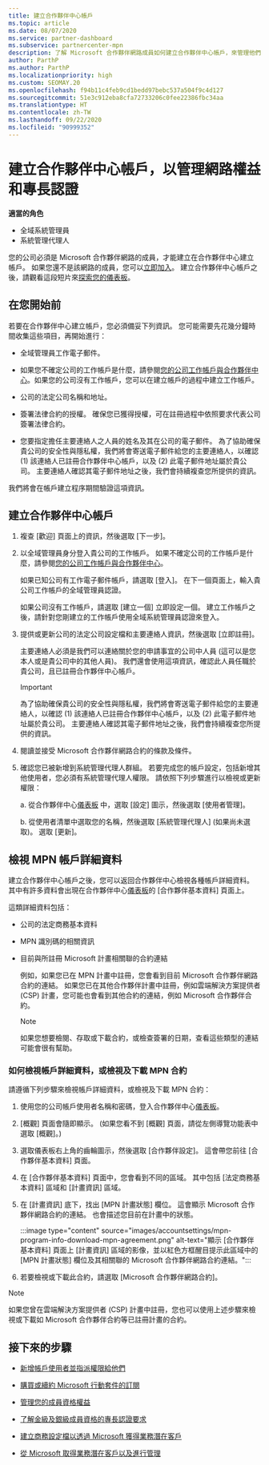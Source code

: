 ```yaml
---
title: 建立合作夥伴中心帳戶
ms.topic: article
ms.date: 08/07/2020
ms.service: partner-dashboard
ms.subservice: partnercenter-mpn
description: 了解 Microsoft 合作夥伴網路成員如何建立合作夥伴中心帳戶，來管理他們的網路權益和專長認證。
author: ParthP
ms.author: ParthP
ms.localizationpriority: high
ms.custom: SEOMAY.20
ms.openlocfilehash: f94b11c4feb9cd1bedd97bebc537a504f9c4d127
ms.sourcegitcommit: 51e3c912eba8cfa72733206c0fee22386fbc34aa
ms.translationtype: HT
ms.contentlocale: zh-TW
ms.lasthandoff: 09/22/2020
ms.locfileid: "90999352"
---
```

# <a name="create-a-partner-center-account-to-manage-network-benefits-and-competencies"></a>建立合作夥伴中心帳戶，以管理網路權益和專長認證

**適當的角色**

- 全域系統管理員
- 系統管理代理人

您的公司必須是 Microsoft 合作夥伴網路的成員，才能建立在合作夥伴中心建立帳戶。 如果您還不是該網路的成員，您可以[立即加入](https://partner.microsoft.com/commercial#)。 建立合作夥伴中心帳戶之後，請觀看這段短片來[探索您的儀表板](https://vimeo.com/290338211)。

## <a name="before-you-begin"></a>在您開始前

若要在合作夥伴中心建立帳戶，您必須備妥下列資訊。 您可能需要先花幾分鐘時間收集這些項目，再開始進行：

-   全域管理員工作電子郵件。

-   如果您不確定公司的工作帳戶是什麼，請參閱[您的公司工作帳戶與合作夥伴中心](azure-active-directory-tenants-and-partner-center.md)。如果您的公司沒有工作帳戶，您可以在建立帳戶的過程中建立工作帳戶。 

-   公司的法定公司名稱和地址。  

-   簽署法律合約的授權。 確保您已獲得授權，可在註冊過程中依照要求代表公司簽署法律合約。

-   您要指定擔任主要連絡人之人員的姓名及其在公司的電子郵件。 為了協助確保貴公司的安全性與隱私權，我們將會寄送電子郵件給您的主要連絡人，以確認 (1) 該連絡人已註冊合作夥伴中心帳戶，以及 (2) 此電子郵件地址屬於貴公司。 主要連絡人確認其電子郵件地址之後，我們會持續複查您所提供的資訊。

我們將會在帳戶建立程序期間驗證這項資訊。 
 
## <a name="create-a-partner-center-account"></a>建立合作夥伴中心帳戶

1.  複查 [歡迎] 頁面上的資訊，然後選取 [下一步]。

2.  以全域管理員身分登入貴公司的工作帳戶。 如果不確定公司的工作帳戶是什麼，請參閱[您的公司工作帳戶與合作夥伴中心](azure-active-directory-tenants-and-partner-center.md)。

    如果已知公司有工作電子郵件帳戶，請選取 [登入]。 在下一個頁面上，輸入貴公司工作帳戶的全域管理員認證。 

    如果公司沒有工作帳戶，請選取 [建立一個] 立即設定一個。 建立工作帳戶之後，請針對您剛建立的工作帳戶使用全域系統管理員認證來登入。

3.  提供或更新公司的法定公司設定檔和主要連絡人資訊，然後選取 [立即註冊]。 

    主要連絡人必須是我們可以連絡關於您的申請事宜的公司中人員 (這可以是您本人或是貴公司中的其他人員)。 我們還會使用這項資訊，確認此人員任職於貴公司，且已註冊合作夥伴中心帳戶。

    > [!IMPORTANT]  
    > 為了協助確保貴公司的安全性與隱私權，我們將會寄送電子郵件給您的主要連絡人，以確認 (1) 該連絡人已註冊合作夥伴中心帳戶，以及 (2) 此電子郵件地址屬於貴公司。 主要連絡人確認其電子郵件地址之後，我們會持續複查您所提供的資訊。

4.  閱讀並接受 Microsoft 合作夥伴網路合約的條款及條件。 

5.  確認您已被新增到系統管理代理人群組。 若要完成您的帳戶設定，包括新增其他使用者，您必須有系統管理代理人權限。 請依照下列步驟進行以檢視或更新權限：

    a. 從合作夥伴中心[儀表板](https://partner.microsoft.com/dashboard/home**) 中，選取 [設定] 圖示，然後選取 [使用者管理]。  

    b. 從使用者清單中選取您的名稱，然後選取 [系統管理代理人] (如果尚未選取)。 選取 [更新]。  

## <a name="view-mpn-account-details"></a>檢視 MPN 帳戶詳細資料

建立合作夥伴中心帳戶之後，您可以返回合作夥伴中心檢視各種帳戶詳細資料。 其中有許多資料會出現在合作夥伴中心[儀表板](https://partner.microsoft.com/dashboard)的 [合作夥伴基本資料] 頁面上。

這類詳細資料包括：

- 公司的法定商務基本資料

- MPN 識別碼的相關資訊

- 目前與所註冊 Microsoft 計畫相關聯的合約連結

  例如，如果您已在 MPN 計畫中註冊，您會看到目前 Microsoft 合作夥伴網路合約的連結。 如果您已在其他合作夥伴計畫中註冊，例如雲端解決方案提供者 (CSP) 計畫，您可能也會看到其他合約的連結，例如 Microsoft 合作夥伴合約。 

  > [!NOTE]
  > 如果您想要檢閱、存取或下載合約，或檢查簽署的日期，查看這些類型的連結可能會很有幫助。

### <a name="how-to-view-account-details-or-view-and-download-the-mpn-agreement"></a>如何檢視帳戶詳細資料，或檢視及下載 MPN 合約

請遵循下列步驟來檢視帳戶詳細資料，或檢視及下載 MPN 合約：

1. 使用您的公司帳戶使用者名稱和密碼，登入合作夥伴中心[儀表板](https://partner.microsoft.com/dashboard)。

2. [概觀] 頁面會隨即顯示。 (如果您看不到 [概觀] 頁面，請從左側導覽功能表中選取 [概觀]。)

3. 選取儀表板右上角的齒輪圖示，然後選取 [合作夥伴設定]。 這會帶您前往 [合作夥伴基本資料] 頁面。

4. 在 [合作夥伴基本資料] 頁面中，您會看到不同的區域。 其中包括 [法定商務基本資料] 區域和 [計畫資訊] 區域。

5. 在 [計畫資訊] 底下，找出 [MPN 計畫狀態] 欄位。 這會顯示 Microsoft 合作夥伴網路合約的連結。 也會描述您目前在計畫中的狀態。


   :::image type="content" source="images/accountsettings/mpn-program-info-download-mpn-agreement.png" alt-text="顯示 [合作夥伴基本資料] 頁面上 [計畫資訊] 區域的影像，並以紅色方框醒目提示此區域中的 [MPN 計畫狀態] 欄位及其相關聯的 Microsoft 合作夥伴網路合約連結。":::

6. 若要檢視或下載此合約，請選取 [Microsoft 合作夥伴網路合約]。  

> [!NOTE]
> 如果您曾在雲端解決方案提供者 (CSP) 計畫中註冊，您也可以使用上述步驟來檢視或下載如 Microsoft 合作夥伴合約等已註冊計畫的合約。

## <a name="next-steps"></a>接下來的步驟

-   [新增帳戶使用者並指派權限給他們](create-user-accounts-and-set-permissions.md)

-   [購買或續約 Microsoft 行動套件的訂閱](mpn-get-action-pack.md)

-   [管理您的成員資格權益](manage-your-partner-network-benefits.md)

-   [了解金級及銀級成員資格的專長認證要求](https://partner.microsoft.com/membership/competencies)

-   [建立商務設定檔以透過 Microsoft 獲得業務潛在客戶](create-a-marketing-profile.md)

-   [從 Microsoft 取得業務潛在客戶以及進行管理](manage-leads.md)
